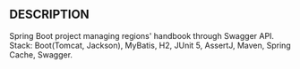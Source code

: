 ## DESCRIPTION
Spring Boot project managing regions' handbook through Swagger API.
Stack: Boot(Tomcat, Jackson), MyBatis, H2, JUnit 5, AssertJ, Maven,
Spring Cache, Swagger.